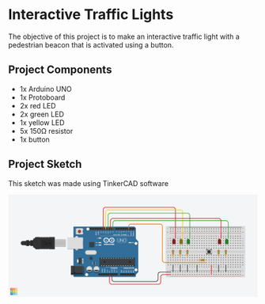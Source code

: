 # Interactive Traffic Lights

The objective of this project is to make an interactive traffic light with a pedestrian beacon that is activated using a button.

## Project Components

- 1x Arduino UNO
- 1x Protoboard
- 2x red LED
- 2x green LED
- 1x yellow LED
- 5x 150Ω resistor
- 1x button

## Project Sketch

This sketch was made using TinkerCAD software

<div align="center">
  <a href="https://github.com/joseferreira-dev/book-beginning-arduino-projects/tree/main/project-04"><img src="sketch.png" alt="Project sketch"></a>
</div>
